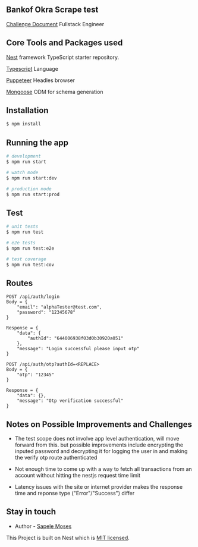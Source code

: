 ## Bankof Okra Scrape test

[Challenge Document](https://okrahq.notion.site/Sr-Full-Stack-Engineer-Core-Infrastructure-BE-Institutions-ab05fdb217d64d91b9fddf82ac2846ee) Fullstack Engineer

## Core Tools and Packages used

[Nest](https://github.com/nestjs/nest) framework TypeScript starter repository.

[Typescript](https://www.typescriptlang.org/) Language

[Puppeteer](https://pptr.dev/) Headles browser

[Mongoose](https://mongoosejs.com/) ODM for schema generation

## Installation

```bash
$ npm install
```

## Running the app

```bash
# development
$ npm run start

# watch mode
$ npm run start:dev

# production mode
$ npm run start:prod
```

## Test

```bash
# unit tests
$ npm run test

# e2e tests
$ npm run test:e2e

# test coverage
$ npm run test:cov
```

## Routes

```
POST /api/auth/login
Body = {
    "email": "alphaTester@test.com",
    "password": "12345678"
}

Response = {
    "data": {
        "authId": "644006938f03d0b30920a051"
    },
    "message": "Login successful please input otp"
}
```

```
POST /api/auth/otp?authId=<REPLACE>
Body = {
    "otp": "12345"
}

Response = {
    "data": {},
    "message": "Otp verification successful"
}
```

## Notes on Possible Improvements and Challenges

- The test scope does not involve app level authentication, will move forward from this. but possible improvements include encrypting the inputed password and decrypting it for logging the user in and making the verify otp route authenticated

- Not enough time to come up with a way to fetch all transactions from an account without hitting the nestjs request time limit

- Latency issues with the site or internet provider makes the response time and reponse type ("Error"/"Success") differ

## Stay in touch

- Author - [Sapele Moses](oyinkuromosesvictor@gmail.com)

This Project is built on Nest which is [MIT licensed](LICENSE).
